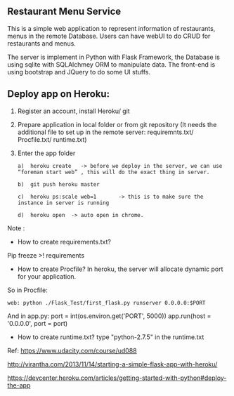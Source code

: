 ## Restaurant Menu Service

This is a simple web application to represent information of restaurants, menus in the remote Database.
Users can have webUI to do CRUD for restaurants and menus.

The server is implement in Python with Flask Framework, the Database is using sqlite with SQLAlchmey ORM to manipulate data.
The front-end is using bootstrap and JQuery to do some UI stuffs.


## Deploy app on Heroku: 

1.	Register an account, install Heroku/ git

2.	Prepare application in local folder or from git repository (It needs the additional file to set up in the remote server: requiremnts.txt/ Procfile.txt/ runtime.txt)

3.	Enter the app folder

		a)	heroku create   -> before we deploy in the server, we can use “foreman start web” , this will do the exact thing in server.
	
		b)	git push heroku master
	
		c)	heroku ps:scale web=1       -> this is to make sure the instance in server is running
	
		d)	heroku open  -> auto open in chrome.


Note : 
* How to create requirements.txt?


Pip freeze >! requirements

* How to create Procfile?
In heroku, the server will allocate dynamic port for your application.

So in Procfile:

	web: python ./Flask_Test/first_flask.py runserver 0.0.0.0:$PORT

And in app.py:
    port = int(os.environ.get('PORT', 5000))
    app.run(host = '0.0.0.0', port = port)

* How to create runtime.txt?
	type "python-2.7.5" in the runtime.txt


Ref: 
https://www.udacity.com/course/ud088

http://virantha.com/2013/11/14/starting-a-simple-flask-app-with-heroku/

https://devcenter.heroku.com/articles/getting-started-with-python#deploy-the-app

